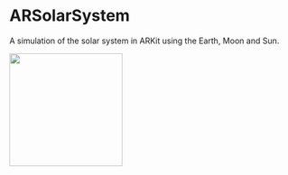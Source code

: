 # ARSolarSystem
A simulation of the solar system in ARKit using the Earth, Moon and Sun.

<img src="solar.gif" width="200">
